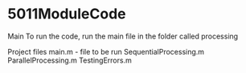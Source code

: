 # 5011ModuleCode

Main
To run the code, run the main file in the folder called processing

Project files
main.m - file to be run
SequentialProcessing.m
ParallelProcessing.m
TestingErrors.m 
